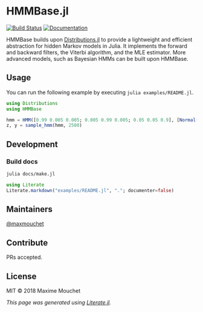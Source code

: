# HMMBase.jl

[![Build Status][travis-img]][travis-url] [![Documentation][docs-latest-img]][docs-latest-url]

HMMBase builds upon [Distributions.jl](https://github.com/JuliaStats/Distributions.jl) to provide a lightweight and efficient abstraction for hidden Markov models in Julia.
It implements the forward and backward filters, the Viterbi algorithm, and the MLE estimator.
More advanced models, such as Bayesian HMMs can be built upon HMMBase.

## Usage

You can run the following example by executing `julia examples/README.jl`.

```julia
using Distributions
using HMMBase

hmm = HMM([0.99 0.005 0.005; 0.005 0.99 0.005; 0.05 0.05 0.9], [Normal(5,1), Normal(10,3), Normal(15,1)])
z, y = sample_hmm(hmm, 2500)
```

## Development

### Build docs

```bash
julia docs/make.jl
```

```julia
using Literate
Literate.markdown("examples/README.jl", "."; documenter=false)
```

## Maintainers

[@maxmouchet](https://github.com/maxmouchet)

## Contribute

PRs accepted.

## License

MIT © 2018 Maxime Mouchet

[docs-stable-img]: https://img.shields.io/badge/docs-stable-blue.svg?style=flat
[docs-stable-url]: https://maxmouchet.github.io/HMMBase.jl/stable

[docs-latest-img]: https://img.shields.io/badge/docs-latest-blue.svg?style=flat
[docs-latest-url]: https://maxmouchet.github.io/HMMBase.jl/latest

[travis-img]: https://travis-ci.org/maxmouchet/HMMBase.jl.svg?branch=master
[travis-url]: https://travis-ci.org/maxmouchet/HMMBase.jl

*This page was generated using [Literate.jl](https://github.com/fredrikekre/Literate.jl).*

